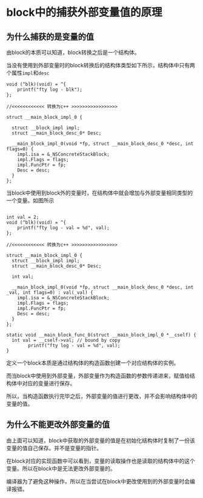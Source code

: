 # block中的捕获外部变量值的原理

## 为什么捕获的是变量的值

由block的本质可以知道，block转换之后是一个结构体。

当没有使用到外部变量时的block转换后的结构体类型如下所示，结构体中只有两个属性`impl`和`desc`

```
void (^blk)(void) = ^{
    printf("fty log - blk");
};

//<<<<<<<<<<<< 转换为c++ >>>>>>>>>>>>>>>>>

struct __main_block_impl_0 {
  
  struct __block_impl impl;
  struct __main_block_desc_0* Desc;
    
  __main_block_impl_0(void *fp, struct __main_block_desc_0 *desc, int flags=0) {
    impl.isa = &_NSConcreteStackBlock;
    impl.Flags = flags;
    impl.FuncPtr = fp;
    Desc = desc;
  }
};
```

当block中使用到block外的变量时，在结构体中就会增加与外部变量相同类型的一个变量。如图所示

```

int val = 2;
void (^blk)(void) = ^{
    printf("fty log - val = %d", val);
};

//<<<<<<<<<<<< 转换为c++ >>>>>>>>>>>>>>>>>

struct __main_block_impl_0 {
  struct __block_impl impl;
  struct __main_block_desc_0* Desc;

  int val;

  __main_block_impl_0(void *fp, struct __main_block_desc_0 *desc, int _val, int flags=0) : val(_val) {
    impl.isa = &_NSConcreteStackBlock;
    impl.Flags = flags;
    impl.FuncPtr = fp;
    Desc = desc;
  }
};

static void __main_block_func_0(struct __main_block_impl_0 *__cself) {
  int val = __cself->val; // bound by copy
        printf("fty log - val = %d", val);
}
```

定义一个block本质是通过结构体的构造函数创建一个对应结构体的实例。

而当block中使用到外部变量，外部变量作为构造函数的参数传递进来，赋值给结构体中对应的变量进行保存。

所以，当构造函数执行完毕之后，外部变量的值进行更改，并不会影响结构体中的变量的值。

## 为什么不能更改外部变量的值

由上面可以知道，block中获取的外部变量的值是在初始化结构体时复制了一份该变量的值自己保存。并不是变量的指针。

在block对应的实现函数中可以看到，变量的读取操作也是读取的结构体中的这个变量。所以在block中是无法更改外部变量的。

编译器为了避免这种操作，所以在当尝试在block中更改使用到的外部变量时会编译报错。


